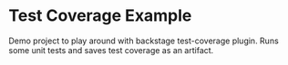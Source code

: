 # Test Coverage Example

Demo project to play around with backstage test-coverage plugin. Runs some unit tests and saves test coverage as an artifact.
